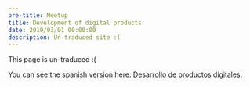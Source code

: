 ```yaml
---
pre-title: Meetup
title: Development of digital products
date: 2019/03/01 00:00:00
description: Un-traduced site :(
---
```


This page is un-traduced :(

You can see the spanish version here: [Desarrollo de productos digitales](/es/meetup/charla-desarrollo-de-productos-digitales).
